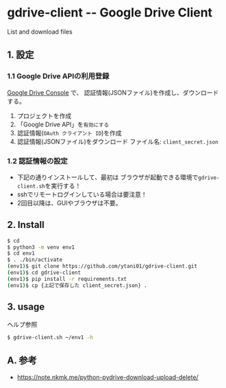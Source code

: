# gdrive-client -- Google Drive Client

List and download files


## 1. 設定

### 1.1 Google Drive APIの利用登録

[Google Drive Console](https://console.developers.google.com/) で、
認証情報(JSONファイル)を作成し、ダウンロードする。

1. プロジェクトを作成
2. 「Google Drive API」を`有効にする`
3. 認証情報(`OAuth クライアント ID`)を作成
4. 認証情報(JSONファイル)をダウンロード
   ファイル名: `client_secret.json`


### 1.2 認証情報の設定

* 下記の通りインストールして、最初は
  ブラウザが起動できる環境で`gdrive-client.sh`を実行する！
* sshでリモートログインしている場合は要注意！
* 2回目以降は、GUIやブラウザは不要。


## 2. Install

```bash
$ cd
$ python3 -m venv env1
$ cd env1
$ . ./bin/activate
(env1)$ git clone https://github.com/ytani01/gdrive-client.git
(env1)$ cd gdrive-client
(env1)$ pip install -r requirements.txt
(env1)$ cp {上記で保存した client_secret.json} .
```

## 3. usage

ヘルプ参照

```bash
$ gdrive-client.sh ~/env1 -h
```


## A. 参考

* https://note.nkmk.me/python-pydrive-download-upload-delete/
